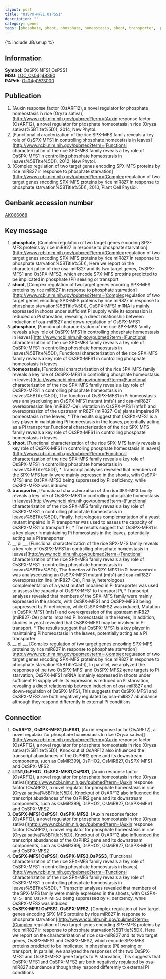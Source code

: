 ```yaml
---
layout: post
title: "OsSPX-MFS1,OsPSS1"
description: ""
category: genes
tags: [phosphate, shoot, phosphate, homeostasis, shoot, transporter,  pi ,  pi ]
---
```

{% include JB/setup %}

## Information
__Symbol__: OsSPX-MFS1,OsPSS1  
__MSU__: [LOC_Os04g48390](http://rice.plantbiology.msu.edu/cgi-bin/ORF_infopage.cgi?orf=LOC_Os04g48390)  
__RAPdb__: [Os04g0573000](http://rapdb.dna.affrc.go.jp/viewer/gbrowse_details/irgsp1?name=Os04g0573000)  

## Publication
1. [Auxin response factor (OsARF12), a novel regulator for phosphate homeostasis in rice (Oryza sativa)](http://www.ncbi.nlm.nih.gov/pubmed?term=(Auxin response factor (OsARF12), a novel regulator for phosphate homeostasis in rice (Oryza sativa)%5BTitle%5D)), 2014, New Phytol.
2. [Functional characterization of the rice SPX-MFS family reveals a key role of OsSPX-MFS1 in controlling phosphate homeostasis in leaves](http://www.ncbi.nlm.nih.gov/pubmed?term=(Functional characterization of the rice SPX-MFS family reveals a key role of OsSPX-MFS1 in controlling phosphate homeostasis in leaves%5BTitle%5D)), 2012, New Phytol.
3. [Complex regulation of two target genes encoding SPX-MFS proteins by rice miR827 in response to phosphate starvation](http://www.ncbi.nlm.nih.gov/pubmed?term=(Complex regulation of two target genes encoding SPX-MFS proteins by rice miR827 in response to phosphate starvation%5BTitle%5D)), 2010, Plant Cell Physiol.

## Genbank accession number
[AK066068](http://www.ncbi.nlm.nih.gov/nuccore/AK066068)

## Key message
1. __phosphate__, [Complex regulation of two target genes encoding SPX-MFS proteins by rice miR827 in response to phosphate starvation](http://www.ncbi.nlm.nih.gov/pubmed?term=(Complex regulation of two target genes encoding SPX-MFS proteins by rice miR827 in response to phosphate starvation%5BTitle%5D)), Here we report on the characterization of rice osa-miR827 and its two target genes, OsSPX-MFS1 and OsSPX-MFS2, which encode SPX-MFS proteins predicted to be implicated in phosphate (Pi) sensing or transport
2. __shoot__, [Complex regulation of two target genes encoding SPX-MFS proteins by rice miR827 in response to phosphate starvation](http://www.ncbi.nlm.nih.gov/pubmed?term=(Complex regulation of two target genes encoding SPX-MFS proteins by rice miR827 in response to phosphate starvation%5BTitle%5D)),  OsSPX-MFS1 mRNA is mainly expressed in shoots under sufficient Pi supply while its expression is reduced on Pi starvation, revealing a direct relationship between induction of osa-miR827 and down-regulation of OsSPX-MFS1
3. __phosphate__, [Functional characterization of the rice SPX-MFS family reveals a key role of OsSPX-MFS1 in controlling phosphate homeostasis in leaves](http://www.ncbi.nlm.nih.gov/pubmed?term=(Functional characterization of the rice SPX-MFS family reveals a key role of OsSPX-MFS1 in controlling phosphate homeostasis in leaves%5BTitle%5D)), Functional characterization of the rice SPX-MFS family reveals a key role of OsSPX-MFS1 in controlling phosphate homeostasis in leaves
4. __homeostasis__, [Functional characterization of the rice SPX-MFS family reveals a key role of OsSPX-MFS1 in controlling phosphate homeostasis in leaves](http://www.ncbi.nlm.nih.gov/pubmed?term=(Functional characterization of the rice SPX-MFS family reveals a key role of OsSPX-MFS1 in controlling phosphate homeostasis in leaves%5BTitle%5D)),  The function of OsSPX-MFS1 in Pi homeostasis was analysed using an OsSPX-MFS1 mutant (mfs1) and osa-miR827 overexpression line (miR827-Oe), Mutation in OsSPX-MFS1 (mfs1) and overexpression of the upstream miR827 (miR827-Oe) plants impaired Pi homeostasis in the leaves, * The results suggest that OsSPX-MFS1 is a key player in maintaining Pi homeostasis in the leaves, potentially acting as a Pi transporter,Functional characterization of the rice SPX-MFS family reveals a key role of OsSPX-MFS1 in controlling phosphate homeostasis in leaves
5. __shoot__, [Functional characterization of the rice SPX-MFS family reveals a key role of OsSPX-MFS1 in controlling phosphate homeostasis in leaves](http://www.ncbi.nlm.nih.gov/pubmed?term=(Functional characterization of the rice SPX-MFS family reveals a key role of OsSPX-MFS1 in controlling phosphate homeostasis in leaves%5BTitle%5D)),  * Transcript analyses revealed that members of the SPX-MFS family were mainly expressed in the shoots, with OsSPX-MFS1 and OsSPX-MFS3 being suppressed by Pi deficiency, while OsSPX-MFS2 was induced
6. __transporter__, [Functional characterization of the rice SPX-MFS family reveals a key role of OsSPX-MFS1 in controlling phosphate homeostasis in leaves](http://www.ncbi.nlm.nih.gov/pubmed?term=(Functional characterization of the rice SPX-MFS family reveals a key role of OsSPX-MFS1 in controlling phosphate homeostasis in leaves%5BTitle%5D)),  Finally, heterologous complementation of a yeast mutant impaired in Pi transporter was used to assess the capacity of OsSPX-MFS1 to transport Pi, * The results suggest that OsSPX-MFS1 is a key player in maintaining Pi homeostasis in the leaves, potentially acting as a Pi transporter
7. __ pi __, [Functional characterization of the rice SPX-MFS family reveals a key role of OsSPX-MFS1 in controlling phosphate homeostasis in leaves](http://www.ncbi.nlm.nih.gov/pubmed?term=(Functional characterization of the rice SPX-MFS family reveals a key role of OsSPX-MFS1 in controlling phosphate homeostasis in leaves%5BTitle%5D)),  The function of OsSPX-MFS1 in Pi homeostasis was analysed using an OsSPX-MFS1 mutant (mfs1) and osa-miR827 overexpression line (miR827-Oe), Finally, heterologous complementation of a yeast mutant impaired in Pi transporter was used to assess the capacity of OsSPX-MFS1 to transport Pi, * Transcript analyses revealed that members of the SPX-MFS family were mainly expressed in the shoots, with OsSPX-MFS1 and OsSPX-MFS3 being suppressed by Pi deficiency, while OsSPX-MFS2 was induced, Mutation in OsSPX-MFS1 (mfs1) and overexpression of the upstream miR827 (miR827-Oe) plants impaired Pi homeostasis in the leaves, In addition, studies in yeast revealed that OsSPX-MFS1 may be involved in Pi transport, * The results suggest that OsSPX-MFS1 is a key player in maintaining Pi homeostasis in the leaves, potentially acting as a Pi transporter
8. __ pi __, [Complex regulation of two target genes encoding SPX-MFS proteins by rice miR827 in response to phosphate starvation](http://www.ncbi.nlm.nih.gov/pubmed?term=(Complex regulation of two target genes encoding SPX-MFS proteins by rice miR827 in response to phosphate starvation%5BTitle%5D)),  In parallel, we analyzed the responses of the two OsSPX-MFS1 and OsSPX-MFS2 gene targets to Pi starvation, OsSPX-MFS1 mRNA is mainly expressed in shoots under sufficient Pi supply while its expression is reduced on Pi starvation, revealing a direct relationship between induction of osa-miR827 and down-regulation of OsSPX-MFS1, This suggests that OsSPX-MFS1 and OsSPX-MFS2 are both negatively regulated by osa-miR827 abundance although they respond differently to external Pi conditions

## Connection
1. __OsARF12__, __OsSPX-MFS1,OsPSS1__, [Auxin response factor (OsARF12), a novel regulator for phosphate homeostasis in rice (Oryza sativa)](http://www.ncbi.nlm.nih.gov/pubmed?term=(Auxin response factor (OsARF12), a novel regulator for phosphate homeostasis in rice (Oryza sativa)%5BTitle%5D)),  Knockout of OsARF12 also influenced the transcript abundances of the OsPHR2 gene and its downstream components, such as OsMiR399j, OsPHO2, OsMiR827, OsSPX-MFS1 and OsSPX-MFS2
2. __LTN1,OsPHO2__, __OsSPX-MFS1,OsPSS1__, [Auxin response factor (OsARF12), a novel regulator for phosphate homeostasis in rice (Oryza sativa)](http://www.ncbi.nlm.nih.gov/pubmed?term=(Auxin response factor (OsARF12), a novel regulator for phosphate homeostasis in rice (Oryza sativa)%5BTitle%5D)),  Knockout of OsARF12 also influenced the transcript abundances of the OsPHR2 gene and its downstream components, such as OsMiR399j, OsPHO2, OsMiR827, OsSPX-MFS1 and OsSPX-MFS2
3. __OsSPX-MFS1,OsPSS1__, __OsSPX-MFS2__, [Auxin response factor (OsARF12), a novel regulator for phosphate homeostasis in rice (Oryza sativa)](http://www.ncbi.nlm.nih.gov/pubmed?term=(Auxin response factor (OsARF12), a novel regulator for phosphate homeostasis in rice (Oryza sativa)%5BTitle%5D)),  Knockout of OsARF12 also influenced the transcript abundances of the OsPHR2 gene and its downstream components, such as OsMiR399j, OsPHO2, OsMiR827, OsSPX-MFS1 and OsSPX-MFS2
4. __OsSPX-MFS1,OsPSS1__, __OsSPX-MFS3,OsPSS3__, [Functional characterization of the rice SPX-MFS family reveals a key role of OsSPX-MFS1 in controlling phosphate homeostasis in leaves](http://www.ncbi.nlm.nih.gov/pubmed?term=(Functional characterization of the rice SPX-MFS family reveals a key role of OsSPX-MFS1 in controlling phosphate homeostasis in leaves%5BTitle%5D)),  * Transcript analyses revealed that members of the SPX-MFS family were mainly expressed in the shoots, with OsSPX-MFS1 and OsSPX-MFS3 being suppressed by Pi deficiency, while OsSPX-MFS2 was induced
5. __OsSPX-MFS1,OsPSS1__, __OsSPX-MFS2__, [Complex regulation of two target genes encoding SPX-MFS proteins by rice miR827 in response to phosphate starvation](http://www.ncbi.nlm.nih.gov/pubmed?term=(Complex regulation of two target genes encoding SPX-MFS proteins by rice miR827 in response to phosphate starvation%5BTitle%5D)), Here we report on the characterization of rice osa-miR827 and its two target genes, OsSPX-MFS1 and OsSPX-MFS2, which encode SPX-MFS proteins predicted to be implicated in phosphate (Pi) sensing or transport, In parallel, we analyzed the responses of the two OsSPX-MFS1 and OsSPX-MFS2 gene targets to Pi starvation, This suggests that OsSPX-MFS1 and OsSPX-MFS2 are both negatively regulated by osa-miR827 abundance although they respond differently to external Pi conditions


